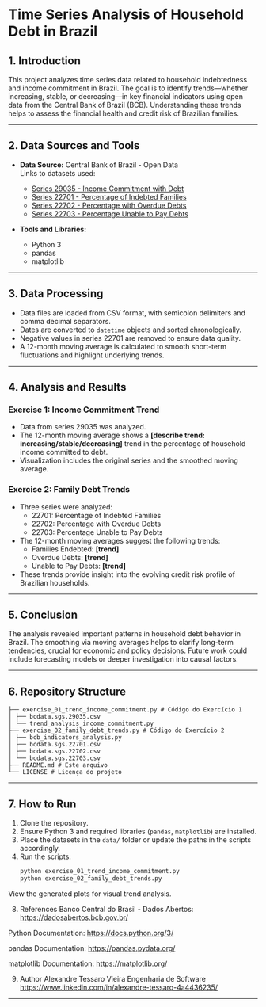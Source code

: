 # Time Series Analysis of Household Debt in Brazil

## 1. Introduction

This project analyzes time series data related to household indebtedness and income commitment in Brazil. The goal is to identify trends—whether increasing, stable, or decreasing—in key financial indicators using open data from the Central Bank of Brazil (BCB). Understanding these trends helps to assess the financial health and credit risk of Brazilian families.

---

## 2. Data Sources and Tools

- **Data Source:** Central Bank of Brazil - Open Data  
  Links to datasets used:  
  - [Series 29035 - Income Commitment with Debt](https://dadosabertos.bcb.gov.br/dataset/sgs/resource/29035)  
  - [Series 22701 - Percentage of Indebted Families](https://dadosabertos.bcb.gov.br/dataset/sgs/resource/22701)  
  - [Series 22702 - Percentage with Overdue Debts](https://dadosabertos.bcb.gov.br/dataset/sgs/resource/22702)  
  - [Series 22703 - Percentage Unable to Pay Debts](https://dadosabertos.bcb.gov.br/dataset/sgs/resource/22703)

- **Tools and Libraries:**  
  - Python 3  
  - pandas  
  - matplotlib  

---

## 3. Data Processing

- Data files are loaded from CSV format, with semicolon delimiters and comma decimal separators.
- Dates are converted to `datetime` objects and sorted chronologically.
- Negative values in series 22701 are removed to ensure data quality.
- A 12-month moving average is calculated to smooth short-term fluctuations and highlight underlying trends.

---

## 4. Analysis and Results

### Exercise 1: Income Commitment Trend

- Data from series 29035 was analyzed.
- The 12-month moving average shows a **[describe trend: increasing/stable/decreasing]** trend in the percentage of household income committed to debt.
- Visualization includes the original series and the smoothed moving average.

### Exercise 2: Family Debt Trends

- Three series were analyzed:  
  - 22701: Percentage of Indebted Families  
  - 22702: Percentage with Overdue Debts  
  - 22703: Percentage Unable to Pay Debts  
- The 12-month moving averages suggest the following trends:  
  - Families Endebted: **[trend]**  
  - Overdue Debts: **[trend]**  
  - Unable to Pay Debts: **[trend]**  
- These trends provide insight into the evolving credit risk profile of Brazilian households.

---

## 5. Conclusion

The analysis revealed important patterns in household debt behavior in Brazil. The smoothing via moving averages helps to clarify long-term tendencies, crucial for economic and policy decisions. Future work could include forecasting models or deeper investigation into causal factors.

---

## 6. Repository Structure

    ├── exercise_01_trend_income_commitment.py # Código do Exercício 1  
    │ ├── bcdata.sgs.29035.csv  
    │ └── trend_analysis_income_commitment.py  
    ├── exercise_02_family_debt_trends.py # Código do Exercício 2  
    │ ├── bcb_indicators_analysis.py  
    │ ├── bcdata.sgs.22701.csv  
    │ ├── bcdata.sgs.22702.csv  
    │ └── bcdata.sgs.22703.csv  
    ├── README.md # Este arquivo  
    └── LICENSE # Licença do projeto

---

## 7. How to Run

1. Clone the repository.
2. Ensure Python 3 and required libraries (`pandas`, `matplotlib`) are installed.
3. Place the datasets in the `data/` folder or update the paths in the scripts accordingly.
4. Run the scripts:  
   ```bash
   python exercise_01_trend_income_commitment.py
   python exercise_02_family_debt_trends.py
View the generated plots for visual trend analysis.

8. References
Banco Central do Brasil - Dados Abertos: https://dadosabertos.bcb.gov.br/

Python Documentation: https://docs.python.org/3/

pandas Documentation: https://pandas.pydata.org/

matplotlib Documentation: https://matplotlib.org/

9. Author
Alexandre Tessaro Vieira
Engenharia de Software
https://www.linkedin.com/in/alexandre-tessaro-4a4436235/

---